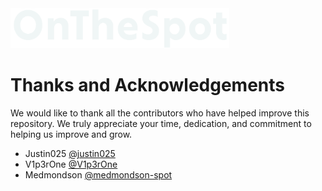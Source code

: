 <picture>
  <source media="(prefers-color-scheme: dark)" srcset="../assets/01_Logo/Cover_White.png">
  <source media="(prefers-color-scheme: light)" srcset="../assets/01_Logo/Cover_Black.png">
  <img src="../assets/01_Logo/Cover_White.png" alt="Logo of OnTheSpot" width="350">
</picture>

<br>

# Thanks and Acknowledgements

We would like to thank all the contributors who have helped improve this repository. We truly appreciate your time, dedication, and commitment to helping us improve and grow.

* Justin025 [@justin025](https://github.com/justin025/)
* V1p3rOne [@V1p3rOne](https://github.com/V1p3rOne)
* Medmondson [@medmondson-spot](https://github.com/medmondson-spot)

